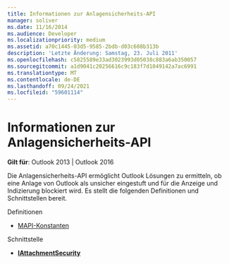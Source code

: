 ```yaml
---
title: Informationen zur Anlagensicherheits-API
manager: soliver
ms.date: 11/16/2014
ms.audience: Developer
ms.localizationpriority: medium
ms.assetid: a70c1445-03d5-9585-2bdb-d03c608b313b
description: 'Letzte Änderung: Samstag, 23. Juli 2011'
ms.openlocfilehash: c5825589e33ad3023993d05038c883a6ab350057
ms.sourcegitcommit: a1d9041c20256616c9c183f7d1049142a7ac6991
ms.translationtype: MT
ms.contentlocale: de-DE
ms.lasthandoff: 09/24/2021
ms.locfileid: "59601114"
---
```

# <a name="about-the-attachment-security-api"></a>Informationen zur Anlagensicherheits-API

  
  
**Gilt für**: Outlook 2013 | Outlook 2016 
  
Die Anlagensicherheits-API ermöglicht Outlook Lösungen zu ermitteln, ob eine Anlage von Outlook als unsicher eingestuft und für die Anzeige und Indizierung blockiert wird. Es stellt die folgenden Definitionen und Schnittstellen bereit.
  
Definitionen
  
- [MAPI-Konstanten](mapi-constants.md)
    
Schnittstelle
  
- **[IAttachmentSecurity](iattachmentsecurityiunknown.md)**
    

